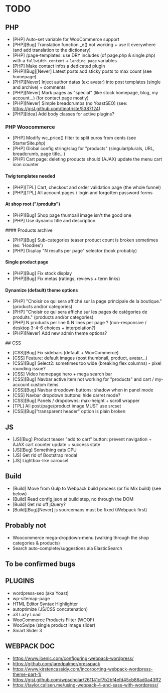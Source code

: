 # TODO

## PHP

* [PHP] Auto-set variable for WooCommerce support
* [PHP][Bug] Translation function _e() not working + use it everywhere (and add translation to the dictionary)
* [PHP] /page-templates: use DRY includes (of page.php & single.php) with a `fullwidth_content` + `landing_page` variables
* [PHP] Make contact infos a dedicated plugin
* [PHP][Bug][Never] Latest posts add sticky posts to max count (see homepage)
* [PHP][Never] Inject author datas (ex: avatar) into post templates (single and archive) + comments
* [PHP][Never] Mark pages as "special" (like stock homepage, blog, my account...) (for contact page mostly)
* [PHP][Never] Simple breadcrumbs (no YoastSEO) (see: https://gist.github.com/tinotriste/5387124)
* [PHP][Idea] Add body classes for active plugins?

### PHP Woocommerce

* [PHP] Modify wc_price() filter to split euros from cents (see StarterSite.php)
* [PHP] Global config string/slug for "products" (singular/plurals, URL, breadcrumb, page title...)
* [PHP] Cart page: deleting products should (AJAX) update the menu cart icon counter

#### Twig templates needed

* [PHP][TPL] Cart, checkout and order validation page (the whole funnel)
* [PHP][TPL] All account pages / login and forgotten password forms

#### At shop root ("/produits")

* [PHP][Bug] Shop page thumbail image isn't the good one
* [PHP] Use dynamic title and description

#### Products archive

* [PHP][Bug] Sub-categories teaser product count is broken sometimes (ex: 'Hoodies')
* [PHP] Display "N results per page" selector (hook probably)

#### Single product page

* [PHP][Bug] Fix stock display
* [PHP][Bug] Fix metas (ratings, reviews + term links)

#### Dynamize (default) theme options

* [PHP] "Choisir ce qui sera affiché sur la page principale de la boutique." (products and/or categories)
* [PHP] "Choisir ce qui sera affiché sur les pages de catégories de produits." (products and/or categories)
* [PHP] N products per line & N lines per page ? (non-responsive / desktop 3-4-6 choices + interpolation?)
* [PHP][Never] Add new admin theme options?

## CSS

* [CSS][Bug] Fix sidebars (default + WooCommerce)
* [CSS] Feature: default images (post thumbnail, product, avatar...)
* [CSS][Bug] Select2: sometimes too wide (breaking flex columns) - pixel rounding issue?
* [CSS] Video homepage hero + mega search bar
* [CSS][Bug] Navbar active item not working for "products" and cart / my-account custom items
* [CSS][Bug] Navbar dropdown buttons: shadow when in panel mode
* [CSS] Navbar dropdown buttons: hide carret mode?
* [CSS][Bug] Panels / dropdowns: max-height + scroll wrapper
* [TPL] All post/page/product image MUST use srcset
* [CSS][Bug]"transparent header" option is plain broken

## JS

* [JS][Bug] Product teaser "add to cart" button: prevent navigation + AJAX cart counter update + success state
* [JS][Bug] Something eats CPU
* [JS] Get rid of Bootstrap modal
* [JS] Lightbox-like carousel

## Build

* [Build] Move from Gulp to Webpack build process (or fix Mix build) (see below)
* [Build] Read config.json at build step, no through the DOM
* [Build] Get rid off jQuery?
* [Build][Bug][Never] js sourcemaps must be fixed (Webpack first)

## Probably not

* Woocommerce mega-dropdown-menu (walking through the shop categories & products)
* Search auto-complete/suggestions ala ElasticSearch

## To be confirmed bugs

## PLUGINS

* wordpress-seo (aka Yoast)
* wp-sitemap-page
* HTML Editor Syntax Highlighter
* autoptimize (JS/CSS concatenation)
* a3 Lazy Load
* WooCommerce Products Filter (WOOF)
* WooSwipe (single product image slider)
* Smart Slider 3

## WEBPACK DOC

* https://www.ibenic.com/configuring-webpack-wordpress/
* https://github.com/jaredpalmer/presspack
* https://www.kirstencassidy.com/incorporting-webpack-wordpress-theme-part-1/
* https://gist.github.com/wpscholar/261141cf7b2bf4efd45cb86ad0a43ff2
* https://taylor.callsen.me/using-webpack-4-and-sass-with-wordpress/